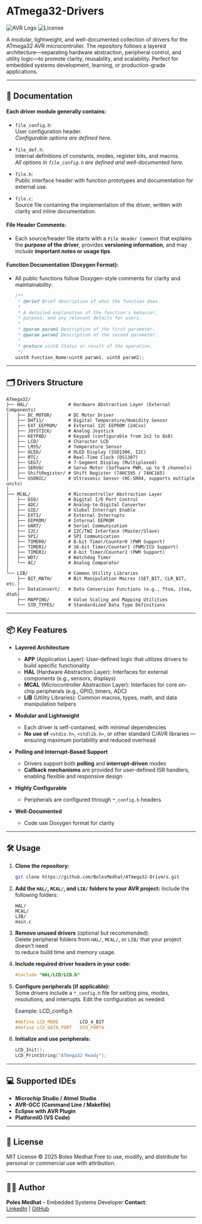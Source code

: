 # ATmega32-Drivers

![AVR Logo](https://img.shields.io/badge/Platform-AVR-052D42?logo=avr&logoColor=white)
![License](https://img.shields.io/badge/License-MIT-blue.svg)

A modular, lightweight, and well-documented collection of drivers for the ATmega32 AVR microcontroller. The repository follows a layered architecture—separating hardware abstraction, peripheral control, and utility logic—to promote clarity, reusability, and scalability. Perfect for embedded systems development, learning, or production-grade applications.

---

## 📄 Documentation

#### Each driver module generally contains:

- `file_config.h`:  
  User configuration header.  
  *Configurable options are defined here.*

- `file_def.h`:  
  Internal definitions of constants, modes, register bits, and macros.  
  *All options in `file_config.h` are defined and well-documented here.*

- `file.h`:  
  Public interface header with function prototypes and documentation for external use.

- `file.c`:  
  Source file containing the implementation of the driver, written with clarity and inline documentation.

#### File Header Comments:

- Each source/header file starts with a `File Header Comment` that explains the **purpose of the driver**, provides **versioning information**, and may include **important notes or usage tips**.

#### Function Documentation (Doxygen Format):

- All public functions follow Doxygen-style comments for clarity and maintainability:

  ```c
  /**
   * @brief Brief description of what the function does.
   *
   * A detailed explanation of the function's behavior,
   * purpose, and any relevant details for users.
   *
   * @param param1 Description of the first parameter.
   * @param param2 Description of the second parameter.
   *
   * @return uint8 Status or result of the operation.
   */
  uint8 Function_Name(uint8 param1, uint8 param2);
  ````

---

## 🗂️ Drivers Structure

```
ATmega32/
├── HAL/               # Hardware Abstraction Layer (External Components)
│   ├── DC_MOTOR/      # DC Motor Driver
│   ├── DHT11/         # Digital Temperature/Humidity Sensor
│   ├── EXT_EEPROM/    # External I2C EEPROM (24Cxx)
│   ├── JOYSTICK/      # Analog Joystick
│   ├── KEYPAD/        # Keypad (configurable from 2x2 to 8x8)
│   ├── LCD/           # Character LCD
│   ├── LM35/          # Temperature Sensor
│   ├── OLED/          # OLED Display (SSD1306, I2C)
│   ├── RTC/           # Real-Time Clock (DS1307)
│   ├── SEG7/          # 7-Segment Display (Multiplexed)
│   ├── SERVO/         # Servo Motor (Software PWM, up to 9 channels)
│   ├── ShiftRegister/ # Shift Register (74HC595 / 74HC165)
│   └── USONIC/        # Ultrasonic Sensor (HC-SR04, supports multiple units)
│
├── MCAL/              # Microcontroller Abstraction Layer
│   ├── DIO/           # Digital I/O Port Control
│   ├── ADC/           # Analog-to-Digital Converter
│   ├── GIE/           # Global Interrupt Enable
│   ├── EXTI/          # External Interrupts
│   ├── EEPROM/        # Internal EEPROM
│   ├── UART/          # Serial Communication
│   ├── I2C/           # I2C/TWI Interface (Master/Slave)
│   ├── SPI/           # SPI Communication
│   ├── TIMER0/        # 8-bit Timer/Counter0 (PWM Support)
│   ├── TIMER1/        # 16-bit Timer/Counter1 (PWM/ICU Support)
│   ├── TIMER2/        # 8-bit Timer/Counter2 (PWM Support)
│   ├── WDT/           # Watchdog Timer
│   └── AC/            # Analog Comparator
│
└── LIB/               # Common Utility Libraries
    ├── BIT_MATH/      # Bit Manipulation Macros (SET_BIT, CLR_BIT, etc.)
    ├── DataConvert/   # Data Conversion Functions (e.g., ftoa, itoa, dtoh)
    ├── MAPPING/       # Value Scaling and Mapping Utilities
    └── STD_TYPES/     # Standardized Data Type Definitions
```

---

## 📦 Key Features

* **Layered Architecture**
  
  * **APP** (Application Layer): User-defined logic that utilizes drivers to build specific functionality  
  * **HAL** (Hardware Abstraction Layer): Interfaces for external components (e.g., sensors, displays)  
  * **MCAL** (Microcontroller Abstraction Layer): Interfaces for core on-chip peripherals (e.g., GPIO, timers, ADC)  
  * **LIB** (Utility Libraries): Common macros, types, math, and data manipulation helpers

* **Modular and Lightweight**

  * Each driver is self-contained, with minimal dependencies
  * **No use of** `<stdio.h>`, `<stdlib.h>`, or other standard C/AVR libraries — ensuring maximum portability and reduced overhead

* **Polling and Interrupt-Based Support**

  * Drivers support both **polling** and **interrupt-driven** modes
  * **Callback mechanisms** are provided for user-defined ISR handlers, enabling flexible and responsive design

* **Highly Configurable**

  * Peripherals are configured through `*_config.h` headers

* **Well-Documented**

  * Code use Doxygen format for clarity

---

## 🛠️ Usage

1. **Clone the repository:**

   ```bash
   git clone https://github.com/BolesMedhat/ATmega32-Drivers.git
   ```

2. **Add the `HAL/`, `MCAL/`, and `LIB/` folders to your AVR project:**
   Include the following folders:

   ```
   HAL/
   MCAL/
   LIB/
   main.c
   ```

3. **Remove unused drivers** (optional but recommended):  
   Delete peripheral folders from `HAL/`, `MCAL/`, or `LIB/` that your project doesn't need  
   to reduce build time and memory usage.

4. **Include required driver headers in your code:**

   ```c
   #include "HAL/LCD/LCD.h"
   ```

5. **Configure peripherals (if applicable):**  
   Some drivers include a `*_config.h` file for setting pins, modes, resolutions, and interrupts.
   Edit the configuration as needed:

   Example: LCD_config.h
   ```c
   #define LCD_MODE        LCD_4_BIT
   #define LCD_DATA_PORT   DIO_PORTA
   ```

6. **Initialize and use peripherals:**

   ```c
   LCD_Init();
   LCD_PrintString("ATmega32 Ready");
   ```

---

## 💻 Supported IDEs

* **Microchip Studio / Atmel Studio**
* **AVR-GCC (Command Line / Makefile)**
* **Eclipse with AVR Plugin**
* **PlatformIO (VS Code)**

---

## 📜 License

MIT License © 2025 Boles Medhat
Free to use, modify, and distribute for personal or commercial use with attribution.

---
## 👨‍💻 Author

**Poles Medhat** – Embedded Systems Developer
**Contact**:  
[LinkedIn](https://www.linkedin.com/in/boles-medhat) | 
[GitHub](https://github.com/BolesMedhat)

---





